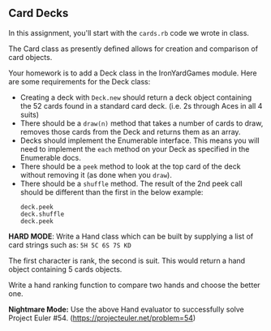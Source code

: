 ## Card Decks

In this assignment, you'll start with
the `cards.rb` code we wrote in class.

The Card class as presently defined allows
for creation and comparison of card objects.

Your homework is to add a Deck class in
the IronYardGames module. Here are some
requirements for the Deck class:

* Creating a deck with `Deck.new` should
  return a deck object containing the 52
  cards found in a standard card deck.
  (i.e. 2s through Aces in all 4 suits)
* There should be a `draw(n)` method that
  takes a number of cards to draw, removes
  those cards from the Deck and returns
  them as an array.
* Decks should implement the Enumerable
  interface. This means you will need to
  implement the `each` method on your Deck
  as specified in the Enumerable docs.
* There should be a `peek` method to look
  at the top card of the deck without
  removing it (as done when you `draw`).
* There should be a `shuffle` method.
  The result of the 2nd peek call should
  be different than the first in the below
  example:
  ```
  deck.peek
  deck.shuffle
  deck.peek
  ```

**HARD MODE**:
Write a Hand class which can be built by
supplying a list of card strings such as:
`5H 5C 6S 7S KD`

The first character is rank, the second
is suit. This would return a hand object
containing 5 cards objects.

Write a hand ranking function to compare
two hands and choose the better one.

**Nightmare Mode:**
Use the above Hand evaluator to
successfully solve Project Euler #54.
(https://projecteuler.net/problem=54)
